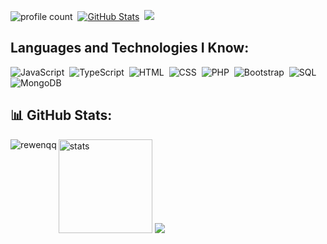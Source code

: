 ![profile count](https://komarev.com/ghpvc/?username=rewenqq&color=blue)&nbsp;
[![GitHub Stats](https://img.shields.io/github/followers/rewenqq?label=follow&style=social)](https://github.com/rewenqq)&nbsp;
<a href="https://instagram.com/rewenqqc02"><img src="https://img.shields.io/badge/@rewenqq-E4405F?style=flat&logo=Instagram&logoColor=white"/></a> &nbsp;

## Languages and Technologies I Know:
![JavaScript](https://img.shields.io/badge/-JavaScript-05122A?style=flat&logo=javascript)&nbsp;
![TypeScript](https://img.shields.io/badge/-TypeScript-05122A?style=flat&logo=typescript&logoColor=007ACC)&nbsp;
![HTML](https://img.shields.io/badge/-HTML-05122A?style=flat&logo=HTML5)&nbsp;
![CSS](https://img.shields.io/badge/-CSS-05122A?style=flat&logo=CSS3)&nbsp;
![PHP](https://img.shields.io/badge/-PHP-05122A?style=flat&logo=PHP)&nbsp;
![Bootstrap](https://img.shields.io/badge/-Bootstrap-05122A?style=flat&logo=bootstrap)&nbsp;
![SQL](https://img.shields.io/badge/-SQL-05122A?style=flat&logo=MySQL)&nbsp;
![MongoDB](https://img.shields.io/badge/-MongoDB-05122A?style=flat&logo=mongodb)&nbsp;

## :bar_chart: GitHub Stats:
<p>
  <img align="left" src="https://github-readme-stats.vercel.app/api/top-langs?username=rewenqq&show_icons=true&theme=dark&locale=en&layout=compact" alt="rewenqq" />
</p>
<p align="left">
  <img src="https://github-readme-stats.vercel.app/api?username=rewenqq&count_private=true&show_icons=true&theme=dark&hide_border=true" width="%100" height="150px" alt="stats" />
  <img src="https://github-profile-trophy.vercel.app/?username=rewenqq&theme=radical" />
</p>
